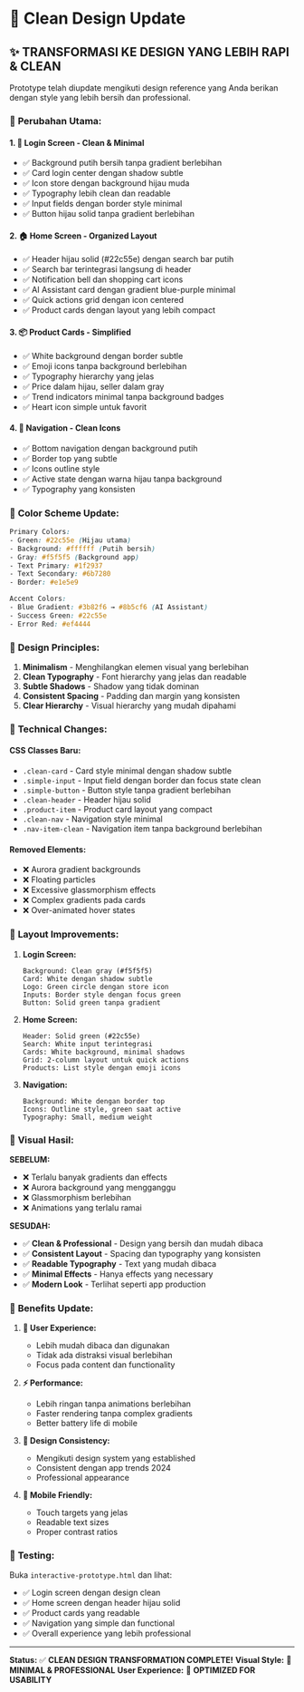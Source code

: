 # 🎨 Clean Design Update

## ✨ **TRANSFORMASI KE DESIGN YANG LEBIH RAPI & CLEAN**

Prototype telah diupdate mengikuti design reference yang Anda berikan dengan style yang lebih bersih dan professional.

### 🎯 **Perubahan Utama:**

#### 1. **📱 Login Screen - Clean & Minimal**
- ✅ Background putih bersih tanpa gradient berlebihan  
- ✅ Card login center dengan shadow subtle
- ✅ Icon store dengan background hijau muda
- ✅ Typography lebih clean dan readable
- ✅ Input fields dengan border style minimal
- ✅ Button hijau solid tanpa gradient berlebihan

#### 2. **🏠 Home Screen - Organized Layout**
- ✅ Header hijau solid (#22c55e) dengan search bar putih
- ✅ Search bar terintegrasi langsung di header
- ✅ Notification bell dan shopping cart icons
- ✅ AI Assistant card dengan gradient blue-purple minimal
- ✅ Quick actions grid dengan icon centered
- ✅ Product cards dengan layout yang lebih compact

#### 3. **📦 Product Cards - Simplified**
- ✅ White background dengan border subtle
- ✅ Emoji icons tanpa background berlebihan
- ✅ Typography hierarchy yang jelas
- ✅ Price dalam hijau, seller dalam gray
- ✅ Trend indicators minimal tanpa background badges
- ✅ Heart icon simple untuk favorit

#### 4. **🧭 Navigation - Clean Icons**
- ✅ Bottom navigation dengan background putih
- ✅ Border top yang subtle
- ✅ Icons outline style
- ✅ Active state dengan warna hijau tanpa background
- ✅ Typography yang konsisten

### 🎨 **Color Scheme Update:**

```css
Primary Colors:
- Green: #22c55e (Hijau utama)
- Background: #ffffff (Putih bersih)
- Gray: #f5f5f5 (Background app)
- Text Primary: #1f2937
- Text Secondary: #6b7280
- Border: #e1e5e9

Accent Colors:
- Blue Gradient: #3b82f6 → #8b5cf6 (AI Assistant)
- Success Green: #22c55e
- Error Red: #ef4444
```

### 📏 **Design Principles:**

1. **Minimalism** - Menghilangkan elemen visual yang berlebihan
2. **Clean Typography** - Font hierarchy yang jelas dan readable  
3. **Subtle Shadows** - Shadow yang tidak dominan
4. **Consistent Spacing** - Padding dan margin yang konsisten
5. **Clear Hierarchy** - Visual hierarchy yang mudah dipahami

### 🔧 **Technical Changes:**

#### **CSS Classes Baru:**
- `.clean-card` - Card style minimal dengan shadow subtle
- `.simple-input` - Input field dengan border dan focus state clean
- `.simple-button` - Button style tanpa gradient berlebihan
- `.clean-header` - Header hijau solid
- `.product-item` - Product card layout yang compact
- `.clean-nav` - Navigation style minimal
- `.nav-item-clean` - Navigation item tanpa background berlebihan

#### **Removed Elements:**
- ❌ Aurora gradient backgrounds
- ❌ Floating particles
- ❌ Excessive glassmorphism effects
- ❌ Complex gradients pada cards
- ❌ Over-animated hover states

### 📱 **Layout Improvements:**

1. **Login Screen:**
   ```
   Background: Clean gray (#f5f5f5)
   Card: White dengan shadow subtle
   Logo: Green circle dengan store icon
   Inputs: Border style dengan focus green
   Button: Solid green tanpa gradient
   ```

2. **Home Screen:**
   ```
   Header: Solid green (#22c55e)
   Search: White input terintegrasi
   Cards: White background, minimal shadows
   Grid: 2-column layout untuk quick actions
   Products: List style dengan emoji icons
   ```

3. **Navigation:**
   ```
   Background: White dengan border top
   Icons: Outline style, green saat active
   Typography: Small, medium weight
   ```

### 🎯 **Visual Hasil:**

**SEBELUM:**
- ❌ Terlalu banyak gradients dan effects
- ❌ Aurora background yang mengganggu
- ❌ Glassmorphism berlebihan
- ❌ Animations yang terlalu ramai

**SESUDAH:**
- ✅ **Clean & Professional** - Design yang bersih dan mudah dibaca
- ✅ **Consistent Layout** - Spacing dan typography yang konsisten
- ✅ **Readable Typography** - Text yang mudah dibaca
- ✅ **Minimal Effects** - Hanya effects yang necessary
- ✅ **Modern Look** - Terlihat seperti app production

### 🚀 **Benefits Update:**

1. **👥 User Experience:**
   - Lebih mudah dibaca dan digunakan
   - Tidak ada distraksi visual berlebihan
   - Focus pada content dan functionality

2. **⚡ Performance:**
   - Lebih ringan tanpa animations berlebihan
   - Faster rendering tanpa complex gradients
   - Better battery life di mobile

3. **🎨 Design Consistency:**
   - Mengikuti design system yang established
   - Consistent dengan app trends 2024
   - Professional appearance

4. **📱 Mobile Friendly:**
   - Touch targets yang jelas
   - Readable text sizes
   - Proper contrast ratios

### 🎯 **Testing:**

Buka `interactive-prototype.html` dan lihat:
- ✅ Login screen dengan design clean
- ✅ Home screen dengan header hijau solid
- ✅ Product cards yang readable
- ✅ Navigation yang simple dan functional
- ✅ Overall experience yang lebih professional

---

**Status:** ✅ **CLEAN DESIGN TRANSFORMATION COMPLETE!**
**Visual Style:** 🎯 **MINIMAL & PROFESSIONAL**
**User Experience:** 📱 **OPTIMIZED FOR USABILITY**
